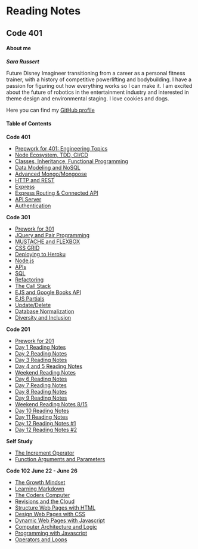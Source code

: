 # Reading Notes
## Code 401
#### About me

***Sara Russert***

Future Disney Imagineer transitioning from a career as a personal fitness trainer, with a history of competitive powerlifting and bodybuilding. I have a passion for figuring out how everything works so I can make it. I am excited about the future of robotics in the entertainment industry and interested in theme design and environmental staging. I love cookies and dogs.

Here you can find my [GitHub profile](https://github.com/sarabeth-russert)

#### Table of Contents
**Code 401**
- [Prepwork for 401: Engineering Topics](401-prep.md)
- [Node Ecosystem, TDD, CI/CD](401-read01.md)
- [Classes, Inheritance, Functional Programming](401-read02.md)
- [Data Modeling and NoSQL](401-read03.md)
- [Advanced Mongo/Mongoose](401-read04.md)
- [HTTP and REST](401-read05.md)
- [Express](401-read07.md)
- [Express Routing & Connected API](401-read08.md)
- [API Server](401-read09.md)
- [Authentication](401-read10.md)


**Code 301**
- [Prework for 301](301-read01.md)
- [JQuery and Pair Programming](301-read02.md)
- [MUSTACHE and FLEXBOX](301-read03.md)
- [CSS GRID](301-read04.md)
- [Deploying to Heroku](301-read05.md)
- [Node.js](301-read06.md)
- [APIs](301-read07.md)
- [SQL](301-read08.md)
- [Refactoring](301-read09.md)
- [The Call Stack](301-read10.md)
- [EJS and Google Books API](301-read11.md)
- [EJS Partials](301-read12.md)
- [Update/Delete](301-read13.md)
- [Database Normalization](301-read14.md)
- [Diversity and Inclusion](301-read15.md)


**Code 201**
- [Prework for 201](class-01.md)
- [Day 1 Reading Notes](class-02.md)
- [Day 2 Reading Notes](class-03.md)
- [Day 3 Reading Notes](class-04.md)
- [Day 4 and 5 Reading Notes](class-05.md)
- [Weekend Reading Notes](class-06.md)
- [Day 6 Reading Notes](class-07.md)
- [Day 7 Reading Notes](class-08.md)
- [Day 8 Reading Notes](class-09.md)
- [Day 9 Reading Notes](class-10.md)
- [Weekend Reading Notes 8/15](class-11.md)
- [Day 10 Reading Notes](class-12.md)
- [Day 11 Reading Notes](class-13.md)
- [Day 12 Reading Notes #1](class-14a.md)
- [Day 12 Reading Notes #2](class-14b.md)

**Self Study**
- [The Increment Operator](https://sarabeth-russert.github.io/self-study-notes/increment_operator)
- [Function Arguments and Parameters](https://sarabeth-russert.github.io/self-study-notes/function_arguments)

**Code 102**
**June 22 - June 26**
- [The Growth Mindset](growth-mindset.md)
- [Learning Markdown](learning_markdown.md)
- [The Coders Computer](coders_computer.md)
- [Revisions and the Cloud](revisions_and_the_cloud.md)
- [Structure Web Pages with HTML](structure_web_pages_html.md)
- [Design Web Pages with CSS](design_web_pages_css.md)
- [Dynamic Web Pages with Javascript](dynamic_web_pages_javascript.md)
- [Computer Architecture and Logic](computer_architecture_logic.md)
- [Programming with Javascript](programming_with_javascript.md)
- [Operators and Loops](operators_and_loops.md)

